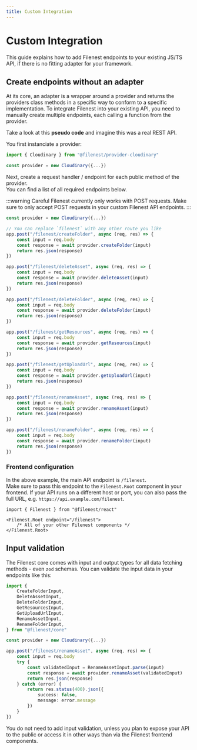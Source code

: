 ```yaml
---
title: Custom Integration
---
```


# Custom Integration

This guide explains how to add Filenest endpoints to your existing JS/TS API,
if there is no fitting adapter for your framework.

## Create endpoints without an adapter

At its core, an adapter is a wrapper around a provider
and returns the providers class methods in a specific way
to conform to a specific implementation.
To integrate Filenest into your existing API, you need to
manually create multiple endpoints, each calling a function from the provider.

Take a look at this **pseudo code** and imagine this was a real REST API.

You first instanciate a provider:

```ts title="/routes/index.ts"
import { Cloudinary } from "@filenest/provider-cloudinary"

const provider = new Cloudinary({...})
```

Next, create a request handler / endpoint for each public method of the provider.  
You can find a list of all required endpoints below.

:::warning Careful
Filenest currently only works with POST requests.
Make sure to only accept POST requests in your custom Filenest API endpoints.
:::

```ts title="/routes/index.ts"
const provider = new Cloudinary({...})

// You can replace `filenest` with any other route you like
app.post("/filenest/createFolder", async (req, res) => {
    const input = req.body
    const response = await provider.createFolder(input)
    return res.json(response)
})

app.post("/filenest/deleteAsset", async (req, res) => {
    const input = req.body
    const response = await provider.deleteAsset(input)
    return res.json(response)
})

app.post("/filenest/deleteFolder", async (req, res) => {
    const input = req.body
    const response = await provider.deleteFolder(input)
    return res.json(response)
})

app.post("/filenest/getResources", async (req, res) => {
    const input = req.body
    const response = await provider.getResources(input)
    return res.json(response)
})

app.post("/filenest/getUploadUrl", async (req, res) => {
    const input = req.body
    const response = await provider.getUploadUrl(input)
    return res.json(response)
})

app.post("/filenest/renameAsset", async (req, res) => {
    const input = req.body
    const response = await provider.renameAsset(input)
    return res.json(response)
})

app.post("/filenest/renameFolder", async (req, res) => {
    const input = req.body
    const response = await provider.renameFolder(input)
    return res.json(response)
})
```

### Frontend configuration

In the above example, the main API endpoint is `/filenest`.  
Make sure to pass this endpoint to the `Filenest.Root` component in your frontend.
If your API runs on a different host or port, you can also pass the full URL,
e.g. `https://api.example.com/filenest`.

```tsx
import { Filenest } from "@filenest/react"

<Filenest.Root endpoint="/filenest">
    /* All of your other Filenest components */
</Filenest.Root>
```

## Input validation

The Filenest core comes with input and output types for all data fetching methods - even `zod` schemas. You can validate the input data in your endpoints like this:

```ts title="/routes/index.ts"
import {
    CreateFolderInput,
    DeleteAssetInput,
    DeleteFolderInput,
    GetResourcesInput,
    GetUploadUrlInput,
    RenameAssetInput,
    RenameFolderInput,
} from "@filenest/core"

const provider = new Cloudinary({...})

app.post("/filenest/renameAsset", async (req, res) => {
    const input = req.body
    try {
        const validatedInput = RenameAssetInput.parse(input)
        const response = await provider.renameAsset(validatedInput)
        return res.json(response)
    } catch (error) {
        return res.status(400).json({
            success: false,
            message: error.message
        })
    }
})
```

You do not need to add input validation, unless you plan to expose your API to the public
or access it in other ways than via the Filenest frontend components.